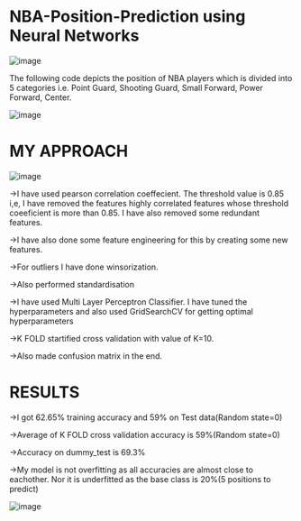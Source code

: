 # NBA-Position-Prediction using Neural Networks

![image](https://github.com/Satya-bit/NBA-Position-Prediction-using-Neural-Networks/assets/70309925/35762c0a-8f12-4031-b377-ca8123a22280)

The following code depicts the position of NBA players which is divided into 5 categories i.e. Point Guard, Shooting Guard, Small Forward, Power Forward, Center.

![image](https://github.com/Satya-bit/NBA-Position-Prediction-using-Neural-Networks/assets/70309925/aedbe55a-4e54-45bc-a7d9-67c3d32cbea7)

# MY APPROACH

![image](https://github.com/Satya-bit/NBA-Position-Prediction-using-Neural-Networks/assets/70309925/14b70059-aaab-41c9-935c-33603cc3c1e4)

->I have used pearson correlation coeffecient. The threshold value is 0.85 i,e, I have removed the features highly correlated features whose threshold coeeficient is more than 0.85. I have also removed some redundant features.

->I have also done some feature engineering for this by creating some new features.

->For outliers I have done winsorization.

->Also performed standardisation

->I have used Multi Layer Perceptron Classifier. I have tuned the hyperparameters and also used GridSearchCV for getting optimal hyperparameters

->K FOLD startified cross validation with value of K=10.

->Also made confusion matrix in the end.

# RESULTS

->I got 62.65% training accuracy and 59% on Test data(Random state=0)

->Average of K FOLD cross validation accuracy is 59%(Random state=0)

->Accuracy on dummy_test is 69.3%

->My model is not overfitting as all accuracies are almost close to eachother. Nor it is underfitted as the base class is 20%(5 positions to predict)

![image](https://github.com/Satya-bit/NBA-Position-Prediction-using-Neural-Networks/assets/70309925/65234193-12fe-4689-b131-65e3371cd2c4)

